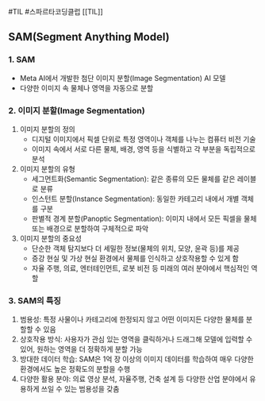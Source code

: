 #TIL #스파르타코딩클럽 [[TIL]]

## SAM(Segment Anything Model)

### 1. SAM
- Meta AI에서 개발한 첨단 이미지 분할(Image Segmentation) AI 모델
- 다양한 이미지 속 물체나 영역을 자동으로 분할

### 2. 이미지 분할(Image Segmentation)
1) 이미지 분할의 정의
	- 디지털 이미지에서 픽셀 단위로 특정 영역이나 객체를 나누는 컴퓨터 비전 기술
	- 이미지 속에서 서로 다른 물체, 배경, 영역 등을 식별하고 각 부분을 독립적으로 분석
2) 이미지 분할의 유형
	- 세그먼트화(Semantic Segmentation): 같은 종류의 모든 물체를 같은 레이블로 분류
	- 인스턴트 분할(Instance Segmentation): 동일한 카테고리 내에서 개별 객체를 구분
	- 판별적 경계 분할(Panoptic Segmentation): 이미지 내에서 모든 픽셀을 물체 또는 배경으로 분할하여 구체적으로 파악
3) 이미지 분할의 중요성
	- 단순한 객체 탐지보다 더 세밀한 정보(물체의 위치, 모양, 윤곽 등)를 제공
	- 증강 현실 및 가상 현실 환경에서 물체를 인식하고 상호작용할 수 있게 함
	- 자율 주행, 의료, 엔터테인먼트, 로봇 비전 등 미래의 여러 분야에서 핵심적인 역할

### 3. SAM의 특징
1) 범용성: 특정 사물이나 카테고리에 한정되지 않고 어떤 이미지든 다양한 물체를 분할할 수 있음
2) 상호작용 방식: 사용자가 관심 있는 영역을 클릭하거나 드래그해 모델에 입력할 수 있어, 원하는 영역을 더 정확하게 분할 가능
3) 방대한 데이터 학습: SAM은 1억 장 이상의 이미지 데이터를 학습하여 매우 다양한 환경에서도 높은 정확도의 분할을 수행
4) 다양한 활용 분야: 의료 영상 분석, 자율주행, 건축 설계 등 다양한 산업 분야에서 유용하게 쓰일 수 있는 범용성을 갖춤